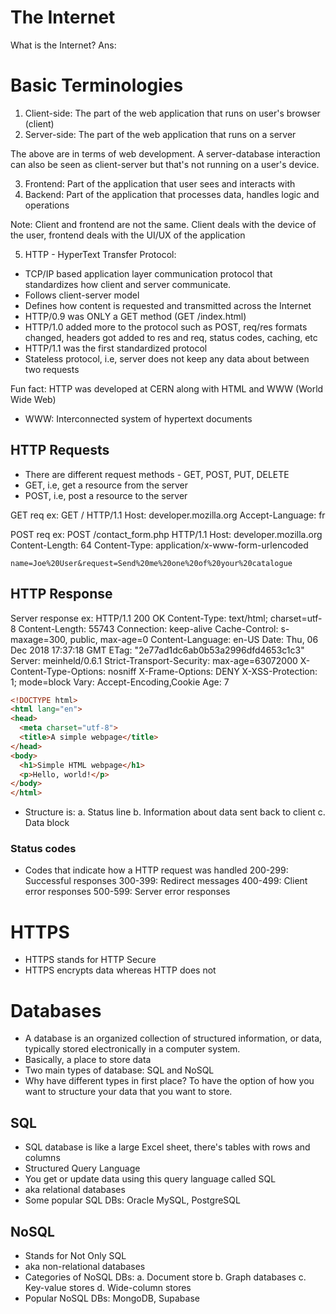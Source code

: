 # The Internet

What is the Internet?
Ans: 

# Basic Terminologies

1. Client-side: The part of the web application that runs on user's browser (client)
2. Server-side: The part of the web application that runs on a server

The above are in terms of web development. A server-database interaction can also be seen as client-server but that's not running on a user's device.

3. Frontend: Part of the application that user sees and interacts with
4. Backend: Part of the application that processes data, handles logic and operations 

Note: Client and frontend are not the same. Client deals with the device of the user, frontend deals with the UI/UX of the application

5. HTTP - HyperText Transfer Protocol: 
- TCP/IP based application layer communication protocol that standardizes how client and server communicate.
- Follows client-server model
- Defines how content is requested and transmitted across the Internet
- HTTP/0.9 was ONLY a GET method (GET /index.html)
- HTTP/1.0 added more to the protocol such as POST, req/res formats changed, headers got added to res and req, status codes, caching, etc
- HTTP/1.1 was the first standardized protocol
- Stateless protocol, i.e, server does not keep any data about between two requests

Fun fact: HTTP was developed at CERN along with HTML and WWW (World Wide Web)
- WWW: Interconnected system of hypertext documents

## HTTP Requests
- There are different request methods - GET, POST, PUT, DELETE
- GET, i.e, get a resource from the server
- POST, i.e, post a resource to the server

GET req ex:
    GET / HTTP/1.1
    Host: developer.mozilla.org
    Accept-Language: fr

POST req ex:
    POST /contact_form.php HTTP/1.1
    Host: developer.mozilla.org
    Content-Length: 64
    Content-Type: application/x-www-form-urlencoded

    name=Joe%20User&request=Send%20me%20one%20of%20your%20catalogue

## HTTP Response
Server response ex:
    HTTP/1.1 200 OK
    Content-Type: text/html; charset=utf-8
    Content-Length: 55743
    Connection: keep-alive
    Cache-Control: s-maxage=300, public, max-age=0
    Content-Language: en-US
    Date: Thu, 06 Dec 2018 17:37:18 GMT
    ETag: "2e77ad1dc6ab0b53a2996dfd4653c1c3"
    Server: meinheld/0.6.1
    Strict-Transport-Security: max-age=63072000
    X-Content-Type-Options: nosniff
    X-Frame-Options: DENY
    X-XSS-Protection: 1; mode=block
    Vary: Accept-Encoding,Cookie
    Age: 7

```html
<!DOCTYPE html>
<html lang="en">
<head>
  <meta charset="utf-8">
  <title>A simple webpage</title>
</head>
<body>
  <h1>Simple HTML webpage</h1>
  <p>Hello, world!</p>
</body>
</html>
```

- Structure is:
    a. Status line 
    b. Information about data sent back to client
    c. Data block

### Status codes
- Codes that indicate how a HTTP request was handled
200-299: Successful responses
300-399: Redirect messages
400-499: Client error responses
500-599: Server error responses

# HTTPS
- HTTPS stands for HTTP Secure
- HTTPS encrypts data whereas HTTP does not

# Databases
- A database is an organized collection of structured information, or data, typically stored electronically in a computer system. 
- Basically, a place to store data
- Two main types of database: SQL and NoSQL
- Why have different types in first place? To have the option of how you want to structure your data that you want to store.

## SQL
- SQL database is like a large Excel sheet, there's tables with rows and columns
- Structured Query Language
- You get or update data using this query language called SQL
- aka relational databases
- Some popular SQL DBs: Oracle MySQL, PostgreSQL

## NoSQL
- Stands for Not Only SQL
- aka non-relational databases
- Categories of NoSQL DBs:
    a. Document store
    b. Graph databases
    c. Key-value stores 
    d. Wide-column stores
- Popular NoSQL DBs: MongoDB, Supabase
